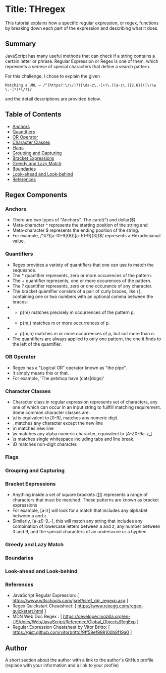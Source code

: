 # Title: THregex

This tutorial explains how a specific regular expression, or regex, functions by breaking down each part of the expression and describing what it does.

## Summary
JavaScript has many useful methods that can check if a string contains a certain letter or phrase. Regular Expression or Regex is one of them, which represents a seriese of special characters that define a search pattern.

For this challenge, I chose to explain the given
````
Matching a URL – /^(https?:\/\/)?([\da-z\.-]+)\.([a-z\.]{2,6})([\/\w \.-]*)*\/?$/
````
and the detail descriptions are provided below.
## Table of Contents

- [Anchors](#anchors)
- [Quantifiers](#quantifiers)
- [OR Operator](#or-operator)
- [Character Classes](#character-classes)
- [Flags](#flags)
- [Grouping and Capturing](#grouping-and-capturing)
- [Bracket Expressions](#bracket-expressions)
- [Greedy and Lazy Match](#greedy-and-lazy-match)
- [Boundaries](#boundaries)
- [Look-ahead and Look-behind](#look-ahead-and-look-behind)
- [References](#references)

## Regex Components

### Anchors
 - There are two types of "Anchors". The caret(^) and dollar($)
 - Meta-character ^ represents the starting position of the string and 
 - Meta-character $ represents the ending position of the string.
 - For example,  /^#?([a-f0-9]{6}|[a-f0-9]{3})$/ represents a Hexadeciamal value.
 
### Quantifiers
 - Regex provides a variety of quantifiers that one can use to match the sequesnce.
 - The * quantifier represents, zero or more occurences of the pattern.
 - The + quantifier represents, one or more occurences of the pattern.
 - The ? quantifier represents, zero or one occurance of any character.
 - The bracket quantifier consists of a pair of curly braces, like {}, containing one or two numbers with an optional comma between the braces:
 - - p{m} matches precisely m occurrences of the pattern p.
 - - p{m,} matches m or more occurrences of p.
 - - p{m,n} matches m or more occurrences of p, but not more than n.
 - The quantifiers are always applied to only one pattern, the one it finds to the left of the quantifier. 
 
### OR Operator
 - Regex has a "Logical OR" operator known as "the pipe".
 - It simply means this or that.
 - For example, 'The petshop have (cats|dogs)'
 
### Character Classes
 - Character class in regular expression represents set of characters, any one of which can occur in an input string to fullfill matching requirement. Some common character classes are:
 - \d is equivalent to [0-9], matches any numeric digit.
 - . matches any character except the new line 
 - \n matches new line
 - \w matches any alpha numeric character, equivalent to [A-Z0-9a-z_]
 - \s matches single whitespace including tabs and line break.
 - \D matches non-digit character.

### Flags

### Grouping and Capturing

### Bracket Expressions
 - Anything inside a set of square brackets ([]) represents a range of characters that must be matched. These patterns are known as bracket expressions
 - For example, [a-z] will look for a match that includes any alphabet between a and z.
 - Similarly, [a-z0-9_-], this will match any string that includes any combination of lowercase letters between a and z, any number between 0 and 9, and the special characters of an underscore or a hyphen.
 
### Greedy and Lazy Match

### Boundaries

### Look-ahead and Look-behind

### References
- JavaScript Regular Expression: [ https://www.w3schools.com/jsref/jsref_obj_regexp.asp ]
- Regex Quickstart Cheatsheet: [ https://www.rexegg.com/regex-quickstart.html ]
- MDN Web Doc Regex : [ https://developer.mozilla.org/en-US/docs/Web/JavaScript/Reference/Global_Objects/RegExp ]
- Regular Expression Cheatsheet by Vitor Britto: [ https://gist.github.com/vitorbritto/9ff58ef998100b8f19a0 ]

## Author

A short section about the author with a link to the author's GitHub profile (replace with your information and a link to your profile)